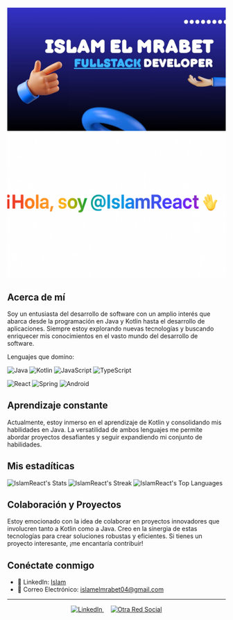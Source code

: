 ![Mi tarjeta personal](./IslamelMrabet.jpg)
![Mi tarjeta personal](./titulo.png)

## Acerca de mí
Soy un entusiasta del desarrollo de software con un amplio interés que abarca desde la programación en Java y Kotlin hasta el desarrollo de aplicaciones. Siempre estoy explorando nuevas tecnologías y buscando enriquecer mis conocimientos en el vasto mundo del desarrollo de software.

Lenguajes que domino:
<!-- Lenguajes -->
![Java](https://img.shields.io/badge/Java-ED8B00?style=for-the-badge&logo=java&logoColor=white)
![Kotlin](https://img.shields.io/badge/Kotlin-7F52FF?style=for-the-badge&logo=kotlin&logoColor=white)
![JavaScript](https://img.shields.io/badge/JavaScript-F7DF1E?style=for-the-badge&logo=javascript&logoColor=black)
![TypeScript](https://img.shields.io/badge/TypeScript-007ACC?style=for-the-badge&logo=typescript&logoColor=white)

<!-- Frameworks / Otros -->
![React](https://img.shields.io/badge/React-20232A?style=for-the-badge&logo=react&logoColor=61DAFB)
![Spring](https://img.shields.io/badge/Spring-6DB33F?style=for-the-badge&logo=spring&logoColor=white)
![Android](https://img.shields.io/badge/Android-3DDC84?style=for-the-badge&logo=android&logoColor=white)


## Aprendizaje constante
Actualmente, estoy inmerso en el aprendizaje de Kotlin y consolidando mis habilidades en Java. La versatilidad de ambos lenguajes me permite abordar proyectos desafiantes y seguir expandiendo mi conjunto de habilidades.

## Mis estadíticas
![IslamReact's Stats](https://github-readme-stats.vercel.app/api?username=IslamReact&theme=tokyonight&show_icons=true&hide_border=true&count_private=true)
![IslamReact's Streak](https://github-readme-streak-stats.herokuapp.com/?user=IslamReact&theme=tokyonight&hide_border=true)
![IslamReact's Top Languages](https://github-readme-stats.vercel.app/api/top-langs/?username=IslamReact&theme=tokyonight&show_icons=true&hide_border=true&layout=compact)

## Colaboración y Proyectos
Estoy emocionado con la idea de colaborar en proyectos innovadores que involucren tanto a Kotlin como a Java. Creo en la sinergia de estas tecnologías para crear soluciones robustas y eficientes. Si tienes un proyecto interesante, ¡me encantaría contribuir!

## Conéctate conmigo
- 💼 LinkedIn: [Islam](https://www.linkedin.com/in/islam-el-mrabet-larhzaoui-b0441629a/)
- 📧 Correo Electrónico: islamelmrabet04@gmail.com

---

<p align="center">
  <a href="https://www.linkedin.com/in/islam-el-mrabet-larhzaoui-b0441629a/" target="_blank">
    <img src="https://upload.wikimedia.org/wikipedia/commons/thumb/8/81/LinkedIn_icon.svg/2048px-LinkedIn_icon.svg.png" alt="LinkedIn" height="30"/>
  </a>
  &nbsp;&nbsp;&nbsp;
  <a href="https://www.instagram.com/iiislaaamm/" target="_blank">
    <img src="https://upload.wikimedia.org/wikipedia/commons/thumb/e/e7/Instagram_logo_2016.svg/768px-Instagram_logo_2016.svg.png" alt="Otra Red Social" height="30"/>
  </a>
</p>



<!---
IslamReact/IslamReact is a ✨ special ✨ repository because its `README.md` (this file) appears on your GitHub profile.
You can click the Preview link to take a look at your changes.
--->
